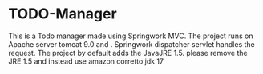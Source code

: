 # TODO-Manager
This is a Todo manager made using Springwork MVC. The project runs on Apache server tomcat 9.0 and . Springwork dispatcher servlet handles the request.
The project by default adds the JavaJRE 1.5. please remove the JRE 1.5 and instead use amazon corretto jdk 17
